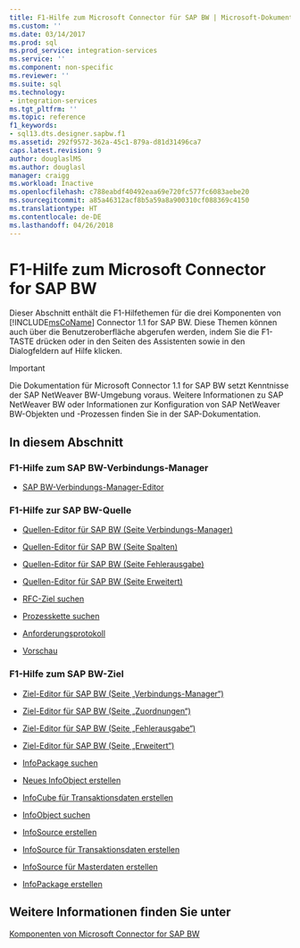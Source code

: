```yaml
---
title: F1-Hilfe zum Microsoft Connector für SAP BW | Microsoft-Dokumentation
ms.custom: ''
ms.date: 03/14/2017
ms.prod: sql
ms.prod_service: integration-services
ms.service: ''
ms.component: non-specific
ms.reviewer: ''
ms.suite: sql
ms.technology:
- integration-services
ms.tgt_pltfrm: ''
ms.topic: reference
f1_keywords:
- sql13.dts.designer.sapbw.f1
ms.assetid: 292f9572-362a-45c1-879a-d81d31496ca7
caps.latest.revision: 9
author: douglaslMS
ms.author: douglasl
manager: craigg
ms.workload: Inactive
ms.openlocfilehash: c788eabdf40492eaa69e720fc577fc6083aebe20
ms.sourcegitcommit: a85a46312acf8b5a59a8a900310cf088369c4150
ms.translationtype: HT
ms.contentlocale: de-DE
ms.lasthandoff: 04/26/2018
---
```

# <a name="microsoft-connector-for-sap-bw-f1-help"></a>F1-Hilfe zum Microsoft Connector for SAP BW
  Dieser Abschnitt enthält die F1-Hilfethemen für die drei Komponenten von [!INCLUDE[msCoName](../includes/msconame-md.md)] Connector 1.1 for SAP BW. Diese Themen können auch über die Benutzeroberfläche abgerufen werden, indem Sie die F1-TASTE drücken oder in den Seiten des Assistenten sowie in den Dialogfeldern auf Hilfe klicken.  
  
> [!IMPORTANT]  
>  Die Dokumentation für Microsoft Connector 1.1 for SAP BW setzt Kenntnisse der SAP NetWeaver BW-Umgebung voraus. Weitere Informationen zu SAP NetWeaver BW oder Informationen zur Konfiguration von SAP NetWeaver BW-Objekten und -Prozessen finden Sie in der SAP-Dokumentation.  
  
## <a name="in-this-section"></a>In diesem Abschnitt  
  
### <a name="sap-bw-connection-manager-f1-help"></a>F1-Hilfe zum SAP BW-Verbindungs-Manager  
  
-   [SAP BW-Verbindungs-Manager-Editor](../integration-services/connection-manager/sap-bw-connection-manager-editor.md)  
  
### <a name="sap-bw-source-f1-help"></a>F1-Hilfe zur SAP BW-Quelle  
  
-   [Quellen-Editor für SAP BW &#40;Seite Verbindungs-Manager&#41;](../integration-services/data-flow/sap-bw-source-editor-connection-manager-page.md)  
  
-   [Quellen-Editor für SAP BW &#40;Seite Spalten&#41;](../integration-services/data-flow/sap-bw-source-editor-columns-page.md)  
  
-   [Quellen-Editor für SAP BW &#40;Seite Fehlerausgabe&#41;](../integration-services/data-flow/sap-bw-source-editor-error-output-page.md)  
  
-   [Quellen-Editor für SAP BW &#40;Seite Erweitert&#41;](../integration-services/data-flow/sap-bw-source-editor-advanced-page.md)  
  
-   [RFC-Ziel suchen](../integration-services/data-flow/look-up-rfc-destination.md)  
  
-   [Prozesskette suchen](../integration-services/data-flow/look-up-process-chain.md)  
  
-   [Anforderungsprotokoll](../integration-services/data-flow/request-log.md)  
  
-   [Vorschau](../integration-services/data-flow/preview.md)  
  
### <a name="sap-bw-destination-f1-help"></a>F1-Hilfe zum SAP BW-Ziel  
  
-   [Ziel-Editor für SAP BW &#40;Seite „Verbindungs-Manager“&#41;](../integration-services/data-flow/sap-bw-destination-editor-connection-manager-page.md)  
  
-   [Ziel-Editor für SAP BW &#40;Seite „Zuordnungen“&#41;](../integration-services/data-flow/sap-bw-destination-editor-mappings-page.md)  
  
-   [Ziel-Editor für SAP BW &#40;Seite „Fehlerausgabe“&#41;](../integration-services/data-flow/sap-bw-destination-editor-error-output-page.md)  
  
-   [Ziel-Editor für SAP BW &#40;Seite „Erweitert“&#41;](../integration-services/data-flow/sap-bw-destination-editor-advanced-page.md)  
  
-   [InfoPackage suchen](../integration-services/data-flow/look-up-infopackage.md)  
  
-   [Neues InfoObject erstellen](../integration-services/data-flow/create-new-infoobject.md)  
  
-   [InfoCube für Transaktionsdaten erstellen](../integration-services/data-flow/create-infocube-for-transaction-data.md)  
  
-   [InfoObject suchen](../integration-services/data-flow/look-up-infoobject.md)  
  
-   [InfoSource erstellen](../integration-services/data-flow/create-infosource.md)  
  
-   [InfoSource für Transaktionsdaten erstellen](../integration-services/data-flow/create-infosource-for-transaction-data.md)  
  
-   [InfoSource für Masterdaten erstellen](../integration-services/data-flow/create-infosource-for-master-data.md)  
  
-   [InfoPackage erstellen](../integration-services/data-flow/create-infopackage.md)  
  
## <a name="see-also"></a>Weitere Informationen finden Sie unter  
 [Komponenten von Microsoft Connector for SAP BW](../integration-services/microsoft-connector-for-sap-bw-components.md)  
  
  
